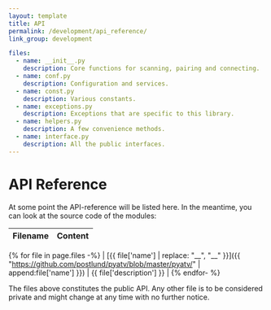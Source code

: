 ```yaml
---
layout: template
title: API
permalink: /development/api_reference/
link_group: development

files:
  - name: __init__.py
    description: Core functions for scanning, pairing and connecting.
  - name: conf.py
    description: Configuration and services.
  - name: const.py
    description: Various constants.
  - name: exceptions.py
    description: Exceptions that are specific to this library.
  - name: helpers.py
    description: A few convenience methods.
  - name: interface.py
    description: All the public interfaces.
---
```

# API Reference

At some point the API-reference will be listed here. In the meantime,
you can look at the source code of the modules:

| Filename | Content |
| -------- | ------- |
{% for file in page.files -%}
| [{{ file['name'] | replace: "__", "\_\_" }}]({{ "https://github.com/postlund/pyatv/blob/master/pyatv/" | append:file['name'] }}) | {{ file['description'] }} |
{% endfor- %}

The files above constitutes the public API. Any other file is to be considered
private and might change at any time with no further notice.